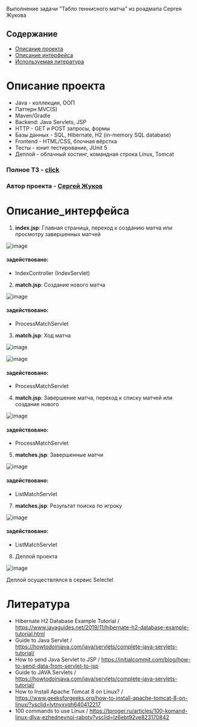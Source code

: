Выполнение задачи "Табло теннисного матча"  из роадмапа Сергея Жукова

## Содержание
- [Описание проекта](#Описание_проекта)
- [Описание интерфейса](#Описание_интерфейса)
- [Используемая литература](#Литература)

# Описание проекта

- Java - коллекции, ООП
- Паттерн MVC(S)
- Maven/Gradle
- Backend: Java Servlets, JSP
- HTTP - GET и POST запросы, формы
- Базы данных - SQL, Hibernate, H2 (in-memory SQL database)
- Frontend - HTML/CSS, блочная вёрстка
- Тесты - юнит тестирование, JUnit 5
- Деплой - облачный хостинг, командная строка Linux, Tomcat

### Полное ТЗ - [click](https://zhukovsd.github.io/java-backend-learning-course/projects/tennis-scoreboard/)
### Автор проекта - [Сергей Жуков](https://github.com/zhukovsd)

# Описание_интерфейса

1. **index.jsp**: Главная страница, переход к созданию матча или просмотру завершенных матчей

![image](https://github.com/user-attachments/assets/1ab99004-c84b-4b1b-9d5e-fa2344d97ddd)

#### задействовано:
- IndexController (IndexServlet)

2. **match.jsp**: Создание нового матча

![image](https://github.com/user-attachments/assets/1dc01f18-890c-4a82-8547-b09a45fae2cf)

#### задействовано:
- ProcessMatchServlet

3. **match.jsp**: Ход матча

![image](https://github.com/user-attachments/assets/cae80bb8-2f02-443f-b65a-86f4aae05a5b)

![image](https://github.com/user-attachments/assets/b78ace8f-e633-4b72-aeca-3b36f2f8e26c)

#### задействовано:
- ProcessMatchServlet

4. **match.jsp**: Завершение матча, переход к списку матчей или создание нового

![image](https://github.com/user-attachments/assets/89d19366-83ba-45f6-a9e0-dc0bbe96fb97)

#### задействовано:
- ProcessMatchServlet

5. **matches.jsp**: Завершенные матчи

![image](https://github.com/user-attachments/assets/3ceb0d4d-e20d-4602-958e-af285e52b89b)

#### задействовано:
- ListMatchServlet

7. **matches.jsp**: Результат поиска по игроку

![image](https://github.com/user-attachments/assets/f5df33c7-6b59-425b-9362-8cc8c4b98d08)

#### задействовано:
- ListMatchServlet

8. Деплой проекта

![image](https://github.com/user-attachments/assets/ee318123-24c5-4530-97a5-bc50d8750b5c)

Деплой осуществлялся в сервис Selectel

# Литература

- Hibernate H2 Database Example Tutorial / https://www.javaguides.net/2019/11/hibernate-h2-database-example-tutorial.html
- Guide to Java Servlet / https://howtodoinjava.com/java/servlets/complete-java-servlets-tutorial/
- How to send Java Servlet to JSP / https://initialcommit.com/blog/how-to-send-data-from-servlet-to-jsp
- Guide to JAVA Servlets / https://howtodoinjava.com/java/servlets/complete-java-servlets-tutorial/
- How to Install Apache Tomcat 8 on Linux? / https://www.geeksforgeeks.org/how-to-install-apache-tomcat-8-on-linux/?ysclid=lytnyxvqh640412217
- 100 commands to use Linux / https://tproger.ru/articles/100-komand-linux-dlya-ezhednevnoj-raboty?ysclid=lz6ebt92ve823170842

